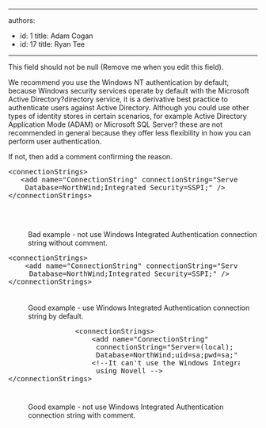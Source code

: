 

---
authors:
  - id: 1
    title: Adam Cogan
  - id: 17
    title: Ryan Tee
---




<span class='intro'> This field should not be null (Remove me when you edit this field). </span>

<p>We recommend you use the Windows NT authentication by default, because Windows security services operate by default with the Microsoft Active Directory?directory service, it is a derivative best practice to authenticate users against Active Directory. Although you could use other types of identity stores in certain scenarios, for example Active Directory Application Mode (ADAM) or Microsoft SQL Server? these are not recommended in general because they offer less flexibility in how you can perform user authentication. </p>
<p>If not, then add a comment confirming the reason.</p>
<p>
<dl class="badCode">
<dt style="width&#58;92.17%;height&#58;126px;"><pre>&lt;connectionStrings&gt;<br>   &lt;add name=&quot;ConnectionString&quot; connectionString=&quot;Server=(local);<br>    Database=NorthWind;Integrated Security=SSPI;&quot; /&gt;<br>&lt;/connectionStrings&gt;<br></pre>
<dd>Bad example - not use Windows Integrated Authentication connection string without comment. </dd></dl>
<p></p>
<p>
<dl class="goodCode">
<dt style="width&#58;92.02%;height&#58;100px;"><pre>&lt;connectionStrings&gt;<br>    &lt;add name=&quot;ConnectionString&quot; connectionString=&quot;Server=(local);<br>     Database=NorthWind;Integrated Security=SSPI;&quot; /&gt;<br>&lt;/connectionStrings&gt;<br></pre>
<dd>Good example - use Windows Integrated Authentication connection string by default. </dd></dl>
<p></p>
<p>
<dl class="goodCode">
<dt style="width&#58;92.79%;height&#58;152px;"><pre>                &lt;connectionStrings&gt;<br>                &#160;&#160;&#160;&#160;&lt;add name=&quot;ConnectionString&quot; <br>                     connectionString=&quot;Server=(local);<br>                     Database=NorthWind;uid=sa;pwd=sa;&quot; /&gt;<br>                &#160;&#160;&#160;&#160;&lt;!--It can't use the Windows Integrated because they are <br>                     using Novell --&gt;                <br>&lt;/connectionStrings&gt;</pre>
<dd>Good example - not use Windows Integrated Authentication connection string with comment.</dd></dl>


